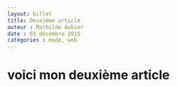 ```yaml
---
layout: billet
title: Deuxième article 
auteur : Mathilde Aubier 
date : 03 décembre 2015
catégories : mode, web
---
```



<h1>voici mon deuxième article</h1>